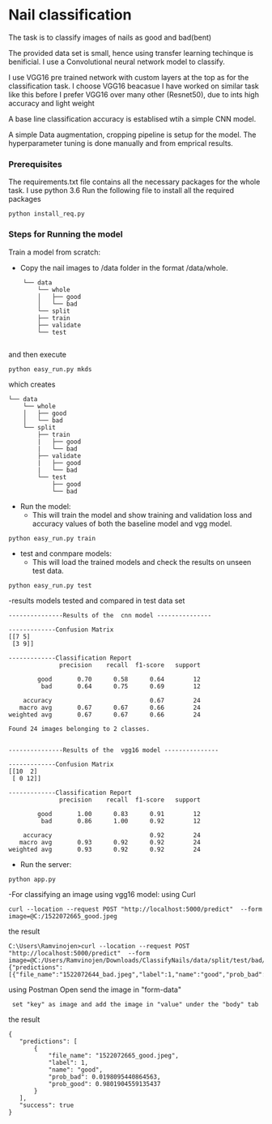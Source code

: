 # Nail classification

The task is to classify images of nails as good and bad(bent)

The provided data set is small, hence using transfer learning techinque is benificial.
I use a Convolutional neural network model to classify.

I use VGG16 pre trained network with custom layers at the top as for the classification task. 
	I choose VGG16 beacasue I have worked on similar task like this before
	I prefer VGG16 over many other (Resnet50), due to ints high accuracy and light weight

A base line classification accuracy is establised wtih a simple CNN model. 


A simple Data augmentation, cropping pipeline is setup for the model.
The hyperparameter tuning is done manually and from emprical results.   


### Prerequisites 

The requirements.txt file contains all the necessary packages for the whole task.
I use python 3.6
Run the following file to install all the required packages
```
python install_req.py
```

### Steps for Running the model

Train a model from scratch:
- Copy the nail images to /data folder in the format /data/whole.
```
    └── data
        └── whole
        │   ├── good
        │   └── bad
        └── split
	    ├── train
	    ├── validate
	    └── test
	
  ```
			

and then execute

```
python easy_run.py mkds
```
which creates 

    └── data
        └── whole
        │   ├── good
        │   └── bad
        └── split
            ├── train
            |   ├── good
            |   └── bad
            ├── validate
            |   ├── good
            |   └── bad
            └── test
                ├── good
                └── bad
				
- Run the model:
  * This will train the model and show training and validation loss and accuracy values of both the baseline model and vgg model.
```
python easy_run.py train
```

- test and conmpare models:
  * This will load the trained models and check the results on unseen test data.
```
python easy_run.py test
```

-results
models tested and compared  in test data set
```
---------------Results of the  cnn model ---------------

-------------Confusion Matrix
[[7 5]
 [3 9]]

-------------Classification Report
              precision    recall  f1-score   support

        good       0.70      0.58      0.64        12
         bad       0.64      0.75      0.69        12

    accuracy                           0.67        24
   macro avg       0.67      0.67      0.66        24
weighted avg       0.67      0.67      0.66        24

Found 24 images belonging to 2 classes.


---------------Results of the  vgg16 model ---------------

-------------Confusion Matrix
[[10  2]
 [ 0 12]]

-------------Classification Report
              precision    recall  f1-score   support

        good       1.00      0.83      0.91        12
         bad       0.86      1.00      0.92        12

    accuracy                           0.92        24
   macro avg       0.93      0.92      0.92        24
weighted avg       0.93      0.92      0.92        24
```



- Run the server:
```
python app.py
```
-For classifying an image using vgg16 model:
 using Curl
 ``` 
 curl --location --request POST "http://localhost:5000/predict"  --form  image=@C:/1522072665_good.jpeg
 ```
 the result
 ```
 C:\Users\Ramvinojen>curl --location --request POST "http://localhost:5000/predict"  --form  image=@C:/Users/Ramvinojen/Downloads/ClassifyNails/data/split/test/bad/1522072644_bad.jpeg
{"predictions":[{"file_name":"1522072644_bad.jpeg","label":1,"name":"good","prob_bad":0.062155842781066895,"prob_good":0.9378441572189331}],"success":true}
 ```
 using Postman
 Open send the image in "form-data"
```   
 set "key" as image and add the image in "value" under the "body" tab
```
 the result
 ```
 {
    "predictions": [
        {
            "file_name": "1522072665_good.jpeg",
            "label": 1,
            "name": "good",
            "prob_bad": 0.0198095440864563,
            "prob_good": 0.9801904559135437
        }
    ],
    "success": true
}
 ```





